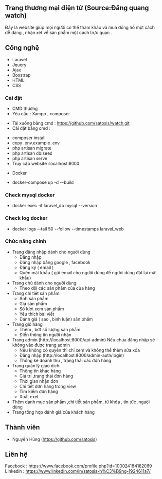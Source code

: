
## Trang thương mại điện tử (Source:Đăng quang watch)

Đây là website giúp mọi người có thể tham khảo và mua đồng hồ một cách dễ dàng , nhận xét về sản phẩm một cách trực quan .
## Công nghệ
- Laravel
- Jquery
- Ajax
- Boostrap
- HTML
- CSS
### Cài đặt
- CMD thường
- Yêu cầu : Xampp , composer
+ Tải xuống bằng cmd : https://github.com/satosis/watch.git
+ Cài đặt bằng cmd :
- composer install
- copy .env.example .env
- php artisan migrate
- php artisan db:seed
- php artisan serve
- Truy cập website :localhost:8000
+ Docker
- docker-compose up -d --build
### Check mysql docker
- docker exec -it laravel_db mysql --version

### Check log docker
- docker logs --tail 50 --follow --timestamps laravel_web

### Chức năng chính
+ Trang đăng nhập dành cho người dùng
    - Đăng nhập
    - Đăng nhập bằng google , facebook
    - Đăng ký ( email )
    - Quên mật khẩu ( gửi email cho người dùng để người dùng đặt lại mật khẩu)
+ Trang chủ dành cho người dùng
    - Theo dõi các sản phẩm của cửa hàng
+ Trang chi tiết sản phẩm
    - Ảnh sản phẩm
    - Giá sản phẩm
    - Số lượt xem sản phẩm
    - Yêu thích bài viết
    - Đánh giá ( sao , bình luận) sản phẩm
+ Trang giỏ hàng
    - Thêm , bớt số lượng sản phẩm
    - Điền thông tin người nhận
+ Trang admin (http://localhost:8000/api-admin)
Nếu chưa đăng nhập sẽ không vào được trang admin
    - Nếu không có quyền thì chỉ xem và không thể thêm sửa xóa
    - Đăng nhập (http://localhost:8000/admin-auth/login)
    - Thống kê doanh thu , trạng thái các đơn hàng
+ Trang quản lý giao dịch
    - Thông tin khác hàng
    - Giá trị ,trạng thái đơn hàng
    - Thời gian nhận đơn
    - Chi tiết đơn hàng trong view
    - Tìm kiếm đơn hàng
    - Xuất exel
+ Thêm danh mục sản phẩm ,chi tiết sản phẩm, từ khóa , tin tức ,người dùng
+ Trang tổng hợp đánh giá của khách hàng
## Thành viên
- Nguyễn Hùng (https://github.com/satosis)
## Liên hệ
Facebook : https://www.facebook.com/profile.php?id=100024184182069
Linkedin : https://www.linkedin.com/in/satosis-h%C3%B9ng-1924611a7/
